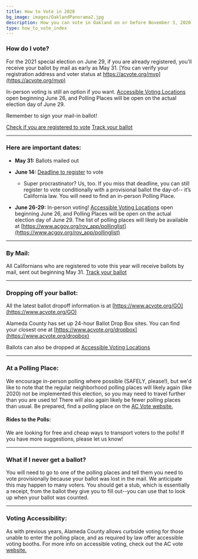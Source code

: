 ```yaml
---
title: How to Vote in 2020
bg_image: images/OaklandPanorama2.jpg
description: How you can vote in Oakland on or before November 3, 2020.
type: how_to_vote_index
---
```

### How do I vote?

For the 2021 special election on June 29, if you are already registered, you'll receive your ballot by mail as early as May 31.  [You can verify your registration address and voter status at https://acvote.org/mvp](https://acvote.org/mvp)

In-person voting is still an option if you want. [Accessible Voting Locations](https://acvote.org/go) open beginning June 26, and Polling Places will be open on the actual election day of June 29.

Remember to sign your mail-in ballot!

[Check if you are registered to vote](https://voterstatus.sos.ca.gov/)
[Track your ballot](https://acvote.ballottrax.net)

- - -

### Here are important dates:

* **May 31:** Ballots mailed out
* **June 14:** [Deadline to register](https://registertovote.ca.gov/) to vote

  * Super procrastinator? Us, too. If you miss that deadline, you can still register to vote conditionally with a provisional ballot the day-of-- it’s California law. You will need to find an in-person Polling Place. 
* **June 26-29:** In-person voting! [Accessible Voting Locations](https://acvote.org/go) open beginning June 26, and Polling Places will be open on the actual election day of June 29.
The list of polling places will likely be available at [https://www.acgov.org/rov_app/pollinglist](https://www.acgov.org/rov_app/pollinglist)

- - -

### By Mail:

All Californians who are registered to vote this year will receive ballots by mail, sent out beginning May 31. [Track your ballot](https://california.ballottrax.net/)

- - -

### Dropping off your ballot:

All the latest ballot dropoff information is at [https://www.acvote.org/GO](https://www.acvote.org/GO)

Alameda County has set up 24-hour Ballot Drop Box sites. You can find your closest one at [https://www.acvote.org/dropbox](https://www.acvote.org/dropbox)

Ballots can also be dropped at [Accessible Voting Locations](https://acvote.org/go)

- - -

### At a Polling Place:

We encourage in-person polling where possible (SAFELY, please!), but we'd like to note that the regular neighborhood polling places will likely again (like 2020) not be implemented this election, so you may need to travel further than you are used to! There will also again likely be fewer polling places than usual. Be prepared, find a polling place on the [AC Vote website.](https://www.acgov.org/rov_app/pollinglist)

#### Rides to the Polls:

We are looking for free and cheap ways to transport voters to the polls! If you have more suggestions, please let us know!

- - -

### What if I never get a ballot?

You will need to go to one of the polling places and tell them you need to vote provisionally because your ballot was lost in the mail. We anticipate this may happen to many voters. You should get a stub, which is essentially a receipt, from the ballot they give you to fill out--you can use that to look up when your ballot was counted.

- - -

### Voting Accessibility:

As with previous years, Alameda County allows curbside voting for those unable to enter the polling place, and as required by law offer accessible voting booths. For more info on accessible voting, check out the AC vote [website.](https://www.acvote.org/accessibility.page)